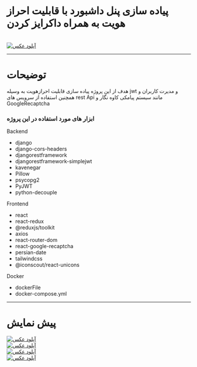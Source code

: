 <h1> پیاده سازی پنل داشبورد با قابلیت احراز هویت به همراه داکرایز کردن</h1>
<br>
<div>
<a href="https://uupload.ir/" target="_blank"><img src="https://s2.uupload.ir/files/main_no5l.png" border="0" alt="آپلود عکس" /></a>
</div>
<hr/> 
<h1>توضیحات</h1>
<p>هدف از این پروژه پیاده سازی قابلیت احرازهویت به وسیله jwt و مدیرت کاربران  و همچنین استفاده از سرویس های rest Api مانند سیستم پیامکی کاوه نگار و GoogleRecaptcha</p>
<h3>ابزار های مورد استفاده در این پروژه</h3>
Backend
<ul>
  <li>django</li>
  <li>django-cors-headers</li>
  <li>djangorestframework</li>
  <li>djangorestframework-simplejwt</li>
  <li>kavenegar</li>
  <li>Pillow</li>
  <li>psycopg2</li>
  <li>PyJWT</li>
  <li>python-decouple</li>
 </ul>
 
 Frontend
<ul>
  <li>react</li>
  <li>react-redux</li>
  <li>@reduxjs/toolkit</li>
  <li>axios</li>
  <li>react-router-dom</li>
  <li>react-google-recaptcha</li>
  <li>persian-date</li>
  <li>tailwindcss</li>
  <li>@iconscout/react-unicons</li>
 
 </ul>
 
 Docker
<ul>
  <li>dockerFile</li>
  <li>docker-compose.yml</li>
</ul>
 
<hr/>
 
<h1>پیش نمایش</h1>
<div><a href="https://uupload.ir/" target="_blank"><img src="https://s2.uupload.ir/files/prrofile_uaum.png" border="0" alt="آپلود عکس" /></a></div>
<div><a href="https://uupload.ir/" target="_blank"><img src="https://s2.uupload.ir/files/users_39u.png" border="0" alt="آپلود عکس" /></a></div>
<div><a href="https://uupload.ir/" target="_blank"><img src="https://s2.uupload.ir/files/login_u4q.png" border="0" alt="آپلود عکس" /></a></div>
<div><a href="https://uupload.ir/" target="_blank"><img src="https://s2.uupload.ir/files/register_bhm6.png" border="0" alt="آپلود عکس" /></a></div>

